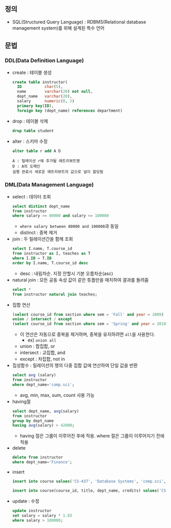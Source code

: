 ## 정의
- SQL(Structured Query Language) : RDBMS(Relational database management system)를 위해 설계된 특수 언어

## 문법
### DDL(Data Definition Language)
- create : 테이블 생성
  ```SQL
  create table instructor(
    ID          char(5),
    name        varchar(20) not null,
    dept_name   varchar(20),
    salary      numeric(8, 2)
    primary key(ID),
    foreign key (dept_name) references department)
  ```
- drop : 테이블 삭제
  ```SQL
  drop table student
  ```
- alter : 스키마 수정
  ```SQL
  alter table r add A D
  ```
  ```
  A : 릴레이션 r에 추가될 애트리뷰트명
  D : A의 도메인
  실행 완료시 새로운 애트리뷰트의 값으로 널이 할당됨
  ```
### DML(Data Management Language)
- select : 데이터 조회
  ```SQL
  select distinct dept_name
  from instructor
  where salary >= 80000 and salary <= 100000
  ```
  - `where salary between 80000 and 100000`과 동일
  - distinct : 중복 제거
- join : 두 릴레이션간을 함께 조회
  ```SQL
  select I.name, T.course_id
  from instructor as I, teaches as T
  where I.ID = T.ID
  order by I.name, T.course_id desc
  ```
  - desc : 내림차순. 지정 안할시 기본 오름차순(asc)
- natural join : 모든 공동 속성 값이 같은 튜플만을 매치하여 결과를 돌려줌
  ```SQL
  select *
  from instructor natural join teaches;
  ```
- 집합 연산
  ```SQL
  (select course_id from section where sem = 'Fall' and year = 2009)
  union / intersect / except
  (select course_id from section where sem = 'Spring' and year = 2010)
  ```
  - 이 연산은 자동으로 중복을 제거하며, 중복을 유지하려면 `all`을 사용한다.
    - ex) `union all`
  - union : 합집합, or
  - intersect : 교집합, and
  - except : 차집합, not in
- 집성함수 : 릴레이션의 행의 다중 집합 값에 연산하여 단일 값을 반환
  ```SQL
  select avg (salary)
  from instructor
  where dept_name='comp.sci';
  ```
  - avg, min, max, sum, count 사용 가능
- having절
  ```SQL
  select dept_name, avg(salary)
  from instructor
  group by dept_name
  having avg(salary) > 42000;
  ```
  - having 절은 그룹이 이루어진 후에 적용. where 절은 그룹이 이루어지기 전에 적용
- delete
  ```SQL
  delete from instructor
  where dept_name='Finance';
  ```
- insert
  ```SQL
  insert into course values('CS-437', 'Database Systems', 'comp.sci', 4);
  ```
  ```SQL
  insert into course(course_id, title, dept_name, credits) values('CS-437', 'Database Systems', 'comp.sci', 4);
  ```
- update : 수정
  ```SQL
  update instructor
  set salary = salary * 1.03
  where salary > 100000;
  ```
